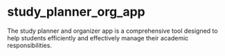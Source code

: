 # study_planner_org_app
The study planner and organizer app is a comprehensive tool designed to help students efficiently and effectively manage their academic responsibilities. 
